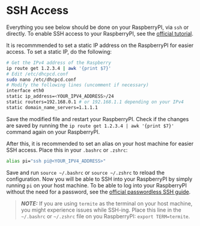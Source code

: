 # SSH Access

Everything you see below should be done on your RaspberryPI, via `ssh` or directly. To enable SSH access to your RaspberryPI, see the [official tutorial](https://www.raspberrypi.org/documentation/remote-access/ssh/).

It is recommmended to set a static IP address on the RaspberryPI for easier access. To set a static IP, do the following:

```bash
# Get the IPv4 address of the Raspberry
ip route get 1.2.3.4 | awk '{print $7}'
# Edit /etc/dhcpcd.conf
sudo nano /etc/dhcpcd.conf
# Modify the following lines (uncomment if necessary)
interface eth0
static ip_address=<YOUR_IPV4_ADDRESS>/24
static routers=192.168.0.1 # or 192.168.1.1 depending on your IPv4
static domain_name_servers=1.1.1.1
```

Save the modified file and restart your RaspberryPI. Check if the changes are saved by running the `ip route get 1.2.3.4 | awk '{print $7}'` command again on your RaspberryPI.

After this, it is recommended to set an alias on your host machine for easier SSH access. Place this in your `.bashrc` or `.zshrc`:

```bash
alias pi="ssh pi@<YOUR_IPV4_ADDRESS>"
```

Save and run `source ~/.bashrc` or `source ~/.zshrc` to reload the configuration. Now you will be able to SSH into your RaspberryPI by simply running `pi` on your host machine. To be able to log into your RaspberryPI without the need for a password, see the [official passwordless SSH guide](https://www.raspberrypi.org/documentation/remote-access/ssh/passwordless.md).

> **_NOTE:_** If you are using `termite` as the terminal on your host machine, you might experience issues while SSH-ing. Place this line in the `~/.bashrc` or `~/.zshrc` file on you RaspberryPI: `export TERM=termite`.
